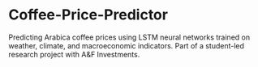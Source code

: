 # Coffee-Price-Predictor
Predicting Arabica coffee prices using LSTM neural networks trained on weather, climate, and macroeconomic indicators. Part of a student-led research project with A&amp;F Investments.
